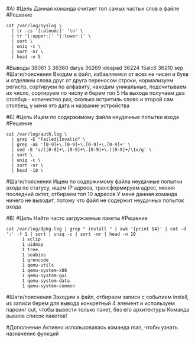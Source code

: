 #A)
#Цель
Данная команда считает топ самых частых слов в файле
#Решение
```
cat /var/log/syslog \
  | tr -cs '[:alnum:]' '\n' \
  | tr '[:upper:]' '[:lower:]' \
  | sort \
  | uniq -c \
  | sort -nr \
  | head -n 5
```
#Выводы
  38061 3
  36360 darya
  36269 ideapad
  36224 15alc6
  36210 sep
#Шаги/пояснения
Входим в файл, избавляемся от всех не чисел и букв и отделяем слова друг от друга переносом строки, нормализуем регистр, сортируем по алфавиту, находим уникальные, подсчитываем их число, сортируем по числу и берем топ 5
На выходе получаем два столбца - количество раз, сколько встретиль слово и второй сам столбец, у меня это дата и название устройства

#Б) 
#Цель
Ищем по содержимому файла неудачные попытки входа 
#Решение
```
cat /var/log/auth.log \
  | grep -E "Failed|Invalid" \
  | grep -oE '[0-9]+\.[0-9]+\.[0-9]+\.[0-9]+' \
  | sed -E 's/([0-9]+\.[0-9]+\.[0-9]+\.)[0-9]+/\1x/g' \
  | sort \
  | uniq -c \
  | sort -nr \
  | head -10 \
```
#Шаги/пояснения
Ищем по содержимому файла неудачные попытки входа по статусу, ищем IP адреса, трансформируем адрес, меняя последний октет, отбираем топ 10 адресов
У меня данная команда ничего не выводит, потому что файл не содержит неудачных попыток входа

#B)
#Цель
Найти часто загружаемые пакеты
#Решение
```
cat /var/log/dpkg.log | grep " install " | awk '{print $4}' | cut -d ':' -f 1 | sort | uniq -c | sort -nr | head -n 10
      1 xclip
      1 uidmap
      1 tree
      1 seabios
      1 qrencode
      1 qemu-utils
      1 qemu-system-x86
      1 qemu-system-gui
      1 qemu-system-data
      1 qemu-system-common
```
#Шаги/пояснения
Заходим в файл, отбираем записи с событием install, из записи берем для вывода конкретный 4 элемент и используем парсинг cut, чтобы вывести только пакет, без его архитектуры
Команда вывела список пакетов!

#Дополнение
Активно использовалась команда man, чтобы узнать назначение функций
